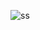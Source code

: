 ![ss](https://user-images.githubusercontent.com/29891035/76429116-2c491580-63e1-11ea-9340-eb18657cb96b.png)

